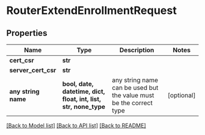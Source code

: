 # RouterExtendEnrollmentRequest


## Properties
Name | Type | Description | Notes
------------ | ------------- | ------------- | -------------
**cert_csr** | **str** |  | 
**server_cert_csr** | **str** |  | 
**any string name** | **bool, date, datetime, dict, float, int, list, str, none_type** | any string name can be used but the value must be the correct type | [optional]

[[Back to Model list]](../README.md#documentation-for-models) [[Back to API list]](../README.md#documentation-for-api-endpoints) [[Back to README]](../README.md)


